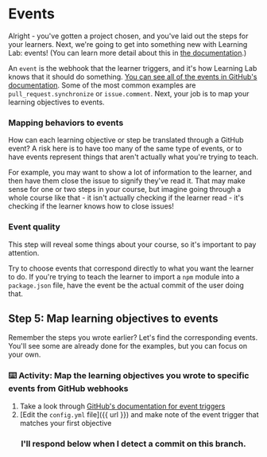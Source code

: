 # Events

Alright - you've gotten a project chosen, and you've laid out the steps for your learners. Next, we're going to get into something new with Learning Lab: events! (You can learn more detail about this in [the documentation](https://lab.github.com/docs/events).)

An `event` is the webhook that the learner triggers, and it's how Learning Lab knows that it should do something. [You can see all of the events in GitHub's documentation](https://developer.github.com/v3/activity/events/types/). Some of the most common examples are `pull_request.synchronize` or `issue.comment`. Next, your job is to map your learning objectives to events.

### Mapping behaviors to events

How can each learning objective or step be translated through a GitHub event? A risk here is to have too many of the same type of events, or to have events represent things that aren't actually what you're trying to teach.

For example, you may want to show a lot of information to the learner, and then have them close the issue to signify they've read it. That may make sense for one or two steps in your course, but imagine going through a whole course like that - it isn't actually checking if the learner read - it's checking if the learner knows how to close issues!

### Event quality

This step will reveal some things about your course, so it's important to pay attention.

Try to choose events that correspond directly to what you want the learner to do. If you're trying to teach the learner to import a `npm` module into a `package.json` file, have the event be the actual commit of the user doing that.

## Step 5: Map learning objectives to events

Remember the steps you wrote earlier? Let's find the corresponding events. You'll see some are already done for the examples, but you can focus on your own.

### :keyboard: Activity: Map the learning objectives you wrote to specific events from GitHub webhooks

1. Take a look through [GitHub's documentation for event triggers](https://developer.github.com/v3/activity/events/types/)
2. [Edit the `config.yml` file]({{ url }}) and make note of the event trigger that matches your first objective

<h3 align="center">I'll respond below when I detect a commit on this branch.</h3>

